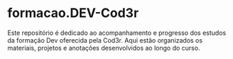 # formacao.DEV-Cod3r
Este repositório é dedicado ao acompanhamento e progresso dos estudos da formação Dev oferecida pela Cod3r. Aqui estão organizados os materiais, projetos e anotações desenvolvidos ao longo do curso.
